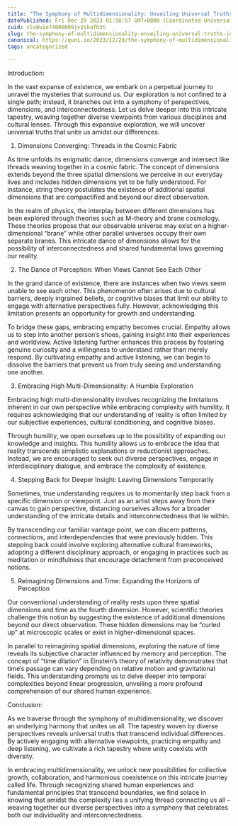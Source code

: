 ```yaml
---
title: "The Symphony of Multidimensionality: Unveiling Universal Truths in the Tapestry of Perspectives"
datePublished: Fri Dec 29 2023 01:58:57 GMT+0000 (Coordinated Universal Time)
cuid: clv8wie74000609jv2skafh3t
slug: the-symphony-of-multidimensionality-unveiling-universal-truths-in-the-tapestry-of-perspectives
canonical: https://quni.io/2023/12/28/the-symphony-of-multidimensionality-unveiling-universal-truths-in-the-tapestry-of-perspectives/
tags: uncategorized

---
```


Introduction:

In the vast expanse of existence, we embark on a perpetual journey to unravel the mysteries that surround us. Our exploration is not confined to a single path; instead, it branches out into a symphony of perspectives, dimensions, and interconnectedness. Let us delve deeper into this intricate tapestry, weaving together diverse viewpoints from various disciplines and cultural lenses. Through this expansive exploration, we will uncover universal truths that unite us amidst our differences.

1.  Dimensions Converging: Threads in the Cosmic Fabric

As time unfolds its enigmatic dance, dimensions converge and intersect like threads weaving together in a cosmic fabric. The concept of dimensions extends beyond the three spatial dimensions we perceive in our everyday lives and includes hidden dimensions yet to be fully understood. For instance, string theory postulates the existence of additional spatial dimensions that are compactified and beyond our direct observation.

In the realm of physics, the interplay between different dimensions has been explored through theories such as M-theory and brane cosmology. These theories propose that our observable universe may exist on a higher-dimensional “brane” while other parallel universes occupy their own separate branes. This intricate dance of dimensions allows for the possibility of interconnectedness and shared fundamental laws governing our reality.

2.  The Dance of Perception: When Views Cannot See Each Other

In the grand dance of existence, there are instances when two views seem unable to see each other. This phenomenon often arises due to cultural barriers, deeply ingrained beliefs, or cognitive biases that limit our ability to engage with alternative perspectives fully. However, acknowledging this limitation presents an opportunity for growth and understanding.

To bridge these gaps, embracing empathy becomes crucial. Empathy allows us to step into another person’s shoes, gaining insight into their experiences and worldview. Active listening further enhances this process by fostering genuine curiosity and a willingness to understand rather than merely respond. By cultivating empathy and active listening, we can begin to dissolve the barriers that prevent us from truly seeing and understanding one another.

3.  Embracing High Multi-Dimensionality: A Humble Exploration

Embracing high multi-dimensionality involves recognizing the limitations inherent in our own perspective while embracing complexity with humility. It requires acknowledging that our understanding of reality is often limited by our subjective experiences, cultural conditioning, and cognitive biases.

Through humility, we open ourselves up to the possibility of expanding our knowledge and insights. This humility allows us to embrace the idea that reality transcends simplistic explanations or reductionist approaches. Instead, we are encouraged to seek out diverse perspectives, engage in interdisciplinary dialogue, and embrace the complexity of existence.

4.  Stepping Back for Deeper Insight: Leaving Dimensions Temporarily

Sometimes, true understanding requires us to momentarily step back from a specific dimension or viewpoint. Just as an artist steps away from their canvas to gain perspective, distancing ourselves allows for a broader understanding of the intricate details and interconnectedness that lie within.

By transcending our familiar vantage point, we can discern patterns, connections, and interdependencies that were previously hidden. This stepping back could involve exploring alternative cultural frameworks, adopting a different disciplinary approach, or engaging in practices such as meditation or mindfulness that encourage detachment from preconceived notions.

5.  Reimagining Dimensions and Time: Expanding the Horizons of Perception

Our conventional understanding of reality rests upon three spatial dimensions and time as the fourth dimension. However, scientific theories challenge this notion by suggesting the existence of additional dimensions beyond our direct observation. These hidden dimensions may be “curled up” at microscopic scales or exist in higher-dimensional spaces.

In parallel to reimagining spatial dimensions, exploring the nature of time reveals its subjective character influenced by memory and perception. The concept of “time dilation” in Einstein’s theory of relativity demonstrates that time’s passage can vary depending on relative motion and gravitational fields. This understanding prompts us to delve deeper into temporal complexities beyond linear progression, unveiling a more profound comprehension of our shared human experience.

Conclusion:

As we traverse through the symphony of multidimensionality, we discover an underlying harmony that unites us all. The tapestry woven by diverse perspectives reveals universal truths that transcend individual differences. By actively engaging with alternative viewpoints, practicing empathy and deep listening, we cultivate a rich tapestry where unity coexists with diversity.

In embracing multidimensionality, we unlock new possibilities for collective growth, collaboration, and harmonious coexistence on this intricate journey called life. Through recognizing shared human experiences and fundamental principles that transcend boundaries, we find solace in knowing that amidst the complexity lies a unifying thread connecting us all – weaving together our diverse perspectives into a symphony that celebrates both our individuality and interconnectedness.